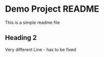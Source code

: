 # Demo Project README

This is a simple readme file

## Heading 2

Very different Line - has to be fixed
